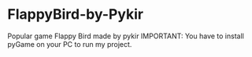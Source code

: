 # FlappyBird-by-Pykir
Popular game Flappy Bird made by pykir
IMPORTANT: You have to install pyGame on your PC to run my project.
